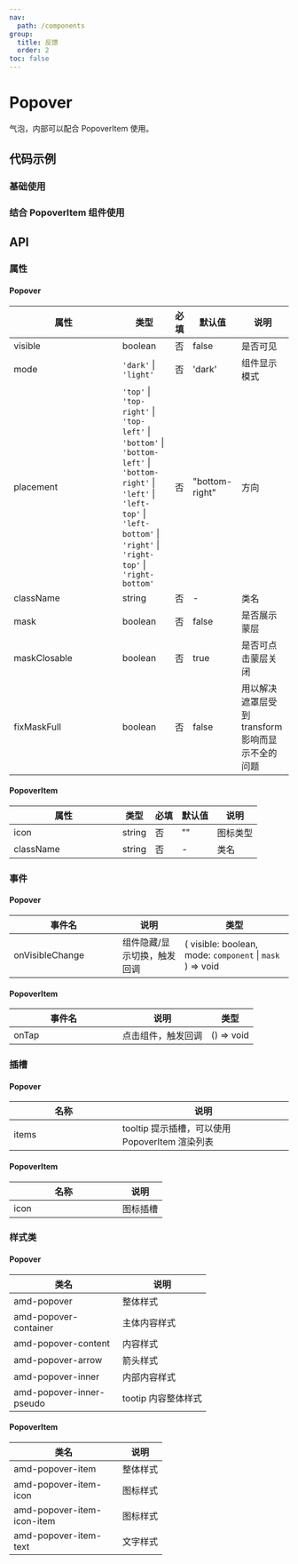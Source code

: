 ```yaml
---
nav:
  path: /components
group:
  title: 反馈
  order: 2
toc: false
---
```

# Popover

气泡，内部可以配合 PopoverItem 使用。
## 代码示例

### 基础使用
<code src='../../demo/pages/PopoverBase'></code>

### 结合 PopoverItem 组件使用
<code src='../../demo/pages/Popover'></code>

## API

### 属性

#### Popover
| 属性 | 类型 | 必填 | 默认值 | 说明 |
| -----|-----|-----|-----|----- |
| visible | boolean | 否 | false | 是否可见 |
| mode | `'dark'` &verbar; `'light'` | 否 | 'dark' | 组件显示模式 |
| placement | `'top'` &verbar; `'top-right'` &verbar; `'top-left'` &verbar; `'bottom'` &verbar; `'bottom-left'` &verbar; `'bottom-right'` &verbar; `'left'` &verbar; `'left-top'` &verbar; `'left-bottom'` &verbar; `'right'` &verbar; `'right-top'` &verbar; `'right-bottom'` | 否 | "bottom-right" | 方向 |
| className | string | 否 | - | 类名 |
| mask | boolean | 否 | false | 是否展示蒙层 |
| maskClosable | boolean | 否 | true | 是否可点击蒙层关闭 |
| fixMaskFull | boolean | 否 | false | 用以解决遮罩层受到 transform 影响而显示不全的问题 |

#### PopoverItem
| 属性 | 类型 | 必填 | 默认值 | 说明 |
| -----|-----|-----|-----|----- |
| icon | string | 否 | "" | 图标类型 |
| className | string | 否 | - | 类名 |

### 事件
#### Popover
| 事件名 | 说明 | 类型 |
| -----|-----|-----|
| onVisibleChange | 组件隐藏/显示切换，触发回调 | ( visible: boolean, mode: `component` &verbar; `mask` ) => void |

#### PopoverItem
| 事件名 | 说明 | 类型 |
| -----|-----|-----|
| onTap | 点击组件，触发回调 | () => void |

### 插槽
#### Popover
| 名称 | 说明 |
| ----|----|
| items | tooltip 提示插槽，可以使用 PopoverItem 渲染列表 |

#### PopoverItem
| 名称 | 说明 |
| -----|-----|
| icon | 图标插槽 |

### 样式类
#### Popover
| 类名 | 说明 |
| ----|----|
| amd-popover | 整体样式 |
| amd-popover-container | 主体内容样式 |
| amd-popover-content | 内容样式 |
| amd-popover-arrow | 箭头样式 |
| amd-popover-inner | 内部内容样式 |
| amd-popover-inner-pseudo | tootip 内容整体样式 |

#### PopoverItem
| 类名 | 说明 |
| ----|----|
| amd-popover-item | 整体样式|
| amd-popover-item-icon | 图标样式|
| amd-popover-item-icon-item | 图标样式|
| amd-popover-item-text | 文字样式|

<style>
table th:first-of-type { width: 180px; } 
.__dumi-default-layout-content article table:first-of-type th:nth-of-type(2)  {
    width: 140px
} 
.__dumi-default-layout-content article table:first-of-type th:nth-of-type(3)  {
    width: 30px
} 
.__dumi-default-layout-content article table:first-of-type th:nth-of-type(4)  {
    width: 110px
} 
.__dumi-default-layout-content article table:nth-of-type(2) th:nth-of-type(2)  {
    width: 140px
} 
.__dumi-default-layout-content article table:nth-of-type(2) th:nth-of-type(3)  {
    width: 30px
} 
.__dumi-default-layout-content article table:nth-of-type(2) th:nth-of-type(4)  {
    width: 110px
} 
.__dumi-default-layout-content article table:nth-of-type(3) th:nth-of-type(2)  {
    width: 200px
} 
.__dumi-default-layout-content article table:nth-of-type(4) th:nth-of-type(2)  {
    width: 200px
} 
</style>